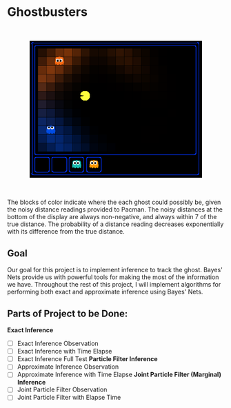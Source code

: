 # Ghostbusters

</br>
<p align="center">
<img src="/tracking/imgs/busters.png" alt="GB" width="400px"/>
</p>
</br>

The blocks of color indicate where the each ghost could possibly be, given the
noisy distance readings provided to Pacman. The noisy distances at the bottom
of the display are always non-negative, and always within 7 of the true
distance. The probability of a distance reading decreases exponentially
with its difference from the true distance.

## Goal
Our goal for this project is to implement inference to track the ghost. Bayes'
Nets provide us with powerful tools for making the most of the information
we have. Throughout the rest of this project, I will implement algorithms for
performing both exact and approximate inference using Bayes' Nets.

## Parts of Project to be Done:

**Exact Inference**
- [ ] Exact Inference Observation
- [ ] Exact Inference with Time Elapse
- [ ] Exact Inference Full Test
**Particle Filter Inference**
- [ ] Approximate Inference Observation
- [ ] Approximate Inference with Time Elapse
**Joint Particle Filter (Marginal) Inference**
- [ ] Joint Particle Filter Observation
- [ ] Joint Particle Filter with Elapse Time
